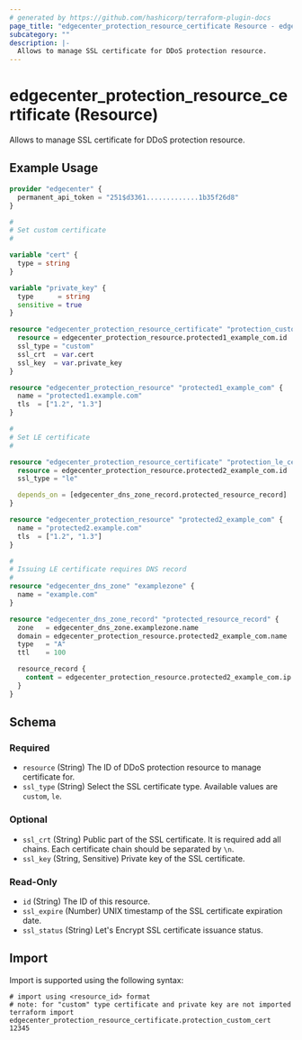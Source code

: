 ```yaml
---
# generated by https://github.com/hashicorp/terraform-plugin-docs
page_title: "edgecenter_protection_resource_certificate Resource - edgecenter"
subcategory: ""
description: |-
  Allows to manage SSL certificate for DDoS protection resource.
---
```


# edgecenter_protection_resource_certificate (Resource)

Allows to manage SSL certificate for DDoS protection resource.

## Example Usage

```terraform
provider "edgecenter" {
  permanent_api_token = "251$d3361.............1b35f26d8"
}

#
# Set custom certificate
#

variable "cert" {
  type = string
}

variable "private_key" {
  type      = string
  sensitive = true
}

resource "edgecenter_protection_resource_certificate" "protection_custom_cert" {
  resource = edgecenter_protection_resource.protected1_example_com.id
  ssl_type = "custom"
  ssl_crt  = var.cert
  ssl_key  = var.private_key
}

resource "edgecenter_protection_resource" "protected1_example_com" {
  name = "protected1.example.com"
  tls  = ["1.2", "1.3"]
}

#
# Set LE certificate
#

resource "edgecenter_protection_resource_certificate" "protection_le_cert" {
  resource = edgecenter_protection_resource.protected2_example_com.id
  ssl_type = "le"

  depends_on = [edgecenter_dns_zone_record.protected_resource_record]
}

resource "edgecenter_protection_resource" "protected2_example_com" {
  name = "protected2.example.com"
  tls  = ["1.2", "1.3"]
}

#
# Issuing LE certificate requires DNS record
#
resource "edgecenter_dns_zone" "examplezone" {
  name = "example.com"
}

resource "edgecenter_dns_zone_record" "protected_resource_record" {
  zone   = edgecenter_dns_zone.examplezone.name
  domain = edgecenter_protection_resource.protected2_example_com.name
  type   = "A"
  ttl    = 100

  resource_record {
    content = edgecenter_protection_resource.protected2_example_com.ip
  }
}
```

<!-- schema generated by tfplugindocs -->
## Schema

### Required

- `resource` (String) The ID of DDoS protection resource to manage certificate for.
- `ssl_type` (String) Select the SSL certificate type. Available values are `custom`, `le`.

### Optional

- `ssl_crt` (String) Public part of the SSL certificate. It is required add all chains. Each certificate chain should be separated by `\n`.
- `ssl_key` (String, Sensitive) Private key of the SSL certificate.

### Read-Only

- `id` (String) The ID of this resource.
- `ssl_expire` (Number) UNIX timestamp of the SSL certificate expiration date.
- `ssl_status` (String) Let's Encrypt SSL certificate issuance status.

## Import

Import is supported using the following syntax:

```shell
# import using <resource_id> format
# note: for "custom" type certificate and private key are not imported
terraform import edgecenter_protection_resource_certificate.protection_custom_cert 12345
```
